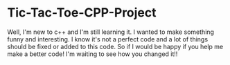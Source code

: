 # Tic-Tac-Toe-CPP-Project
Well, I'm new to c++ and I'm still learning it. I wanted to make something funny and interesting. I know it's not a perfect code and a lot of things should be fixed or added to this code. So if I would be happy if you help me make a better code! I'm waiting to see how you changed it!!
